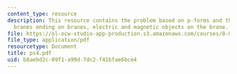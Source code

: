 ```yaml
---
content_type: resource
description: This resource contains the problem based on p-forms and their representations,
  branes ending on branes, electric and magnetic objects on the brane.
file: https://ol-ocw-studio-app-production.s3.amazonaws.com/courses/8-871-selected-topics-in-theoretical-particle-physics-branes-and-gauge-theory-dynamics-fall-2004/b8aebd2c09f1a99d7dc2f41bfae6bce4_ps4.pdf
file_type: application/pdf
resourcetype: Document
title: ps4.pdf
uid: b8aebd2c-09f1-a99d-7dc2-f41bfae6bce4
---
```

